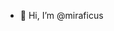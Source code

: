 - 👋 Hi, I’m @miraficus
<!---
- 👀 I’m interested in ...
- 🌱 I’m currently learning ...
- 💞️ I’m looking to collaborate on ...
- 📫 How to reach me ...
--->

<!---
miraficus/miraficus is a ✨ special ✨ repository because its `README.md` (this file) appears on your GitHub profile.
You can click the Preview link to take a look at your changes.
--->
